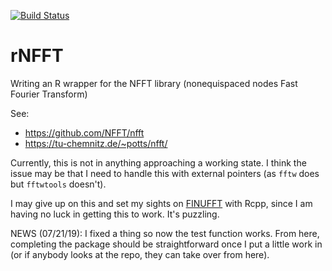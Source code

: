 
[![Build Status](https://travis-ci.org/gzt/rNFFT.svg?branch=master)](https://travis-ci.org/gzt/rNFFT)

# rNFFT
Writing an R wrapper for the NFFT library (nonequispaced nodes Fast Fourier Transform)

See: 
* https://github.com/NFFT/nfft
* https://tu-chemnitz.de/~potts/nfft/

Currently, this is not in anything approaching a working state. I think the issue may be that I need to handle this with external pointers (as `fftw` does but `fftwtools` doesn't).

I may give up on this and set my sights on [FINUFFT](https://finufft.readthedocs.io/en/latest/index.html) with Rcpp, since I am having no luck in getting this to work. It's puzzling.

NEWS (07/21/19): I fixed a thing so now the test function works. From here,
completing the package should be straightforward once I put a little work in
(or if anybody looks at the repo, they can take over from here). 
